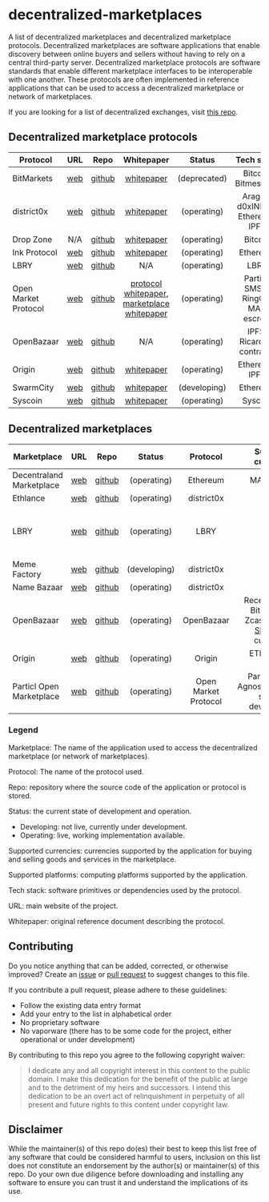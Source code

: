 # decentralized-marketplaces
A list of decentralized marketplaces and decentralized marketplace protocols. Decentralized marketplaces are software applications that enable discovery between online buyers and sellers without having to rely on a central third-party server. Decentralized marketplace protocols are software standards that enable different marketplace interfaces to be interoperable with one another. These protocols are often implemented in reference applications that can be used to access a decentralized marketplace or network of marketplaces.

If you are looking for a list of decentralized exchanges, visit [this repo](https://github.com/distribuyed/index).

## Decentralized marketplace protocols

|	Protocol	| URL	| Repo | Whitepaper | Status	| Tech stack |
| ------------- |:-------------:|:-------------:|:-------------:|:-------------:|:-------------:|
| BitMarkets |	[web](https://voluntarylabs.org/bitmarkets/) | [github](https://github.com/VoluntaryLabs/Bitmarkets)	| [whitepaper](https://voluntarylabs.org/bitmarkets/whitepaper/) |	(deprecated)	|	Bitcoin, Bitmessage	|
| district0x |	[web](https://district0x.io/) | [github](https://github.com/district0x/d0x-INFRA)	| [whitepaper](https://district0x.io/docs/district0x-whitepaper.pdf) |	(operating)	|	Aragon, d0xINFRA, Ethereum, IPFS	|
| Drop Zone | N/A | [github](https://github.com/17Q4MX2hmktmpuUKHFuoRmS5MfB5XPbhod/dropzone-lib)	| [whitepaper](https://github.com/17Q4MX2hmktmpuUKHFuoRmS5MfB5XPbhod/dropzone-lib/blob/master/Drop%20Zone%20-%20Whitepaper.pdf) |	(operating)	| Bitcoin	|
|	Ink Protocol |	[web](https://paywithink.com/) | [github](https://github.com/InkProtocol/contracts)	| [whitepaper](https://paywithink.com/wp-content/uploads/2018/07/Ink_Protocol_Whitepaper_V9_Listia_Inc.pdf) |	(operating)	| Ethereum	|
| LBRY | [web](https://lbry.io/) | [github](https://github.com/lbryio)	| N/A |	(operating)	| LBRY	|
| Open Market Protocol | [web](https://particl.io/) | [github](https://github.com/particl/omp-lib)	| [protocol whitepaper](https://kewde.gitbooks.io/protocol/), [marketplace whitepaper](https://github.com/particl/whitepaper/blob/master/decentralized-private-marketplace-draft-0.1.pdf) |	(operating)	| Particl, SMSG, RingCT, MAD escrow	|
| OpenBazaar | [web](https://www.openbazaar.org/) | [github](https://github.com/openbazaar)	| N/A |	(operating)	| IPFS, Ricardian contracts	|
| Origin | [web](https://www.originprotocol.com/en) | [github](https://github.com/OriginProtocol)	| [whitepaper](https://www.originprotocol.com/en/whitepaper) |	(operating)	| Ethereum, IPFS	|
|	SwarmCity | [web](https://swarm.city/) | [github](https://github.com/swarmcity)	| [whitepaper](https://support.swarm.city/knowledge_base/topics/where-can-i-view-the-whitepaper) |	(developing)	|	Ethereum	|
| Syscoin | [web](https://syscoin.org/) | [github](https://github.com/syscoin/syscoin)	| [whitepaper](https://www.syscoin.org/assets/whitepaper.pdf) |	(operating)	| Syscoin	|


## Decentralized marketplaces

|	Marketplace	| URL	| Repo | Status	|	Protocol	| Supported currencies | Supported platforms |
| ------------- |:-------------:|:-------------:|:-------------:|:-------------:|:-------------:|:-------------:|
|	Decentraland Marketplace	| [web](https://market.decentraland.org/)	| [github](https://github.com/decentraland/marketplace-contracts) | (operating)	|	Ethereum	| MANA, LAND | Web |
|	Ethlance | [web](https://ethlance.com/) | [github](https://github.com/madvas/ethlance)	|	(operating)	|	district0x	| Ether | Web |
|	LBRY	| [web](https://lbry.io/)	| [github](https://github.com/lbryio) | (operating)	|	LBRY	| LBRY | Linux, Mac, Windows (Android, iOS in development) |
|	Meme Factory	| [web](https://memefactory.io/)	| [github](https://github.com/district0x/memefactory) | (developing)	|	district0x	| Ether | Web |
|	Name Bazaar | [web](https://namebazaar.io/) | [github](https://github.com/district0x/name-bazaar) |	(operating)	| district0x | Ether| Web |
| OpenBazaar |	[web](https://www.openbazaar.org/) | [github](https://github.com/openbazaar)	| (operating)	| OpenBazaar	| Receive: Bitcoin, Bitcoin Cash, Zcash. Send: All [ShapeShift](https://shapeshift.io) currencies. | Linux, Mac, Windows |
| Origin |	[web](https://dapp.originprotocol.com/) | [github](https://github.com/OriginProtocol)	| (operating)	| Origin	| ETH, ERC-20 tokens | Web |
| Particl Open Marketplace |	[web](https://particl.io/) | [github](https://github.com/particl)	| (operating)	| Open Market Protocol	| Particl (Crypto Agnosticism/Atomic swaps in development) | Linux, Mac, Windows |

### Legend

Marketplace: The name of the application used to access the decentralized marketplace (or network of marketplaces).

Protocol: The name of the protocol used.

Repo: repository where the source code of the application or protocol is stored.

Status: the current state of development and operation.
* Developing: not live, currently under development.
* Operating: live, working implementation available.

Supported currencies: currencies supported by the application for buying and selling goods and services in the marketplace.

Supported platforms: computing platforms supported by the application.

Tech stack: software primitives or dependencies used by the protocol.

URL: main website of the project.

Whitepaper: original reference document describing the protocol.

## Contributing
 
Do you notice anything that can be added, corrected, or otherwise improved? Create an [issue](https://github.com/john-light/decentralized-marketplaces/issues) or [pull request](https://github.com/john-light/decentralized-marketplaces/pulls) to suggest changes to this file. 

If you contribute a pull request, please adhere to these guidelines: 

* Follow the existing data entry format
* Add your entry to the list in alphabetical order
* No proprietary software
* No vaporware (there has to be some code for the project, either operational or under development)

By contributing to this repo you agree to the following copyright waiver:

> I dedicate any and all copyright interest in this content to the public domain. I make this dedication for the benefit of the public at large and to the detriment of my heirs and successors. I intend this dedication to be an overt act of relinquishment in perpetuity of all present and future rights to this content under copyright law.

## Disclaimer

While the maintainer(s) of this repo do(es) their best to keep this list free of any software that could be considered harmful to users, inclusion on this list does not constitute an endorsement by the author(s) or maintainer(s) of this repo. Do your own due diligence before downloading and installing any software to ensure you can trust it and understand the implications of its use.

